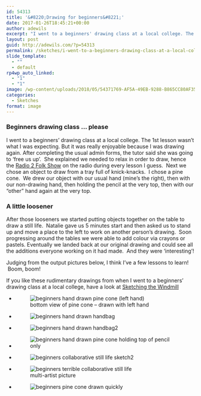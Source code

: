 ```yaml
---
id: 54313
title: '&#8220;Drawing for beginners&#8221;'
date: 2017-01-26T18:45:21+00:00
author: adewils
excerpt: "I went to a beginners' drawing class at a local college. The 1st lesson wasn't what I was expecting..."
layout: post
guid: http://adewils.com/?p=54313
permalink: /sketches/i-went-to-a-beginners-drawing-class-at-a-local-college/
slide_template:
  - ""
  - default
rp4wp_auto_linked:
  - "1"
  - "1"
image: /wp-content/uploads/2018/05/54371769-AF5A-49EB-9288-B865CC80AF35-e1526243801498.jpeg
categories:
  - Sketches
format: image
---
```

### Beginners drawing class &#8230; please

I went to a beginners&#8217; drawing class at a local college. The 1st lesson wasn&#8217;t what I was expecting. But it was really enjoyable because I was drawing again. After completing the usual admin forms, the tutor said she was going to &#8216;free us up&#8217;.  She explained we needed to relax in order to draw, hence the <a href="https://www.bbc.co.uk/programmes/b01phglj" target="_blank" rel="noopener noreferrer">Radio 2 Folk Show</a> on the radio during every lesson I guess.  Next we chose an object to draw from a tray full of knick-knacks.  I chose a pine cone.  We drew our object with our usual hand (mine&#8217;s the right), then with our non-drawing hand, then holding the pencil at the very top, then with our &#8220;other&#8221; hand again at the very top.

### A little loosener

After those looseners we started putting objects together on the table to draw a still life.  Natalie gave us 5 minutes start and then asked us to stand up and move a place to the left to work on another person&#8217;s drawing.  Soon progressing around the tables we were able to add colour via crayons or pastels. Eventually we landed back at our original drawing and could see all the additions everyone working on it had made.  And they were &#8216;interesting&#8217;!

Judging from the output pictures below, I think I&#8217;ve a few lessons to learn!  Boom, boom!

If you like these rudimentary drawings from when I went to a beginners&#8217; drawing class at a local college, have a look at [Sketching the Windmill](https://www.adewils.com/latest/sketching-the-windmill/)

<ul class="wp-block-gallery columns-3 is-cropped">
  <li class="blocks-gallery-item">
    <figure><img class="wp-image-54321" src="https://www.adewils.com/wp-content/uploads/2017/01/FullSizeRender-9-1024x768.jpg" alt="beginners hand drawn pine cone (left hand)" data-id="54321" data-link="https://www.adewils.com/media/beginners/attachment/bottom-view-drawn-with-left-hand/" /> <figcaption>bottom view of pine cone &#8211; drawn with left hand</figcaption> </figure>
  </li>
  <li class="blocks-gallery-item">
    <figure><img class="wp-image-54319" src="https://www.adewils.com/wp-content/uploads/2017/01/FullSizeRender-7-1024x768.jpg" alt="beginners hand drawn handbag" data-id="54319" data-link="https://www.adewils.com/media/beginners/attachment/fullsizerender-7/" /></figure>
  </li>
  <li class="blocks-gallery-item">
    <figure><img class="wp-image-54318" src="https://www.adewils.com/wp-content/uploads/2017/01/FullSizeRender-6-e1485455677178-1024x734.jpg" alt="beginners hand drawn handbag2" data-id="54318" data-link="https://www.adewils.com/media/beginners/attachment/fullsizerender-6-2/" /></figure>
  </li>
  <li class="blocks-gallery-item">
    <figure><img class="wp-image-54317" src="https://www.adewils.com/wp-content/uploads/2017/01/FullSizeRender-5-e1485455730284-1024x908.jpg" alt="beginners hand drawn pine cone holding top of pencil only" data-id="54317" data-link="https://www.adewils.com/media/beginners/attachment/fullsizerender-5/" /></figure>
  </li>
  <li class="blocks-gallery-item">
    <figure><img class="wp-image-54314" src="https://www.adewils.com/wp-content/uploads/2017/01/FullSizeRender-2-1024x768.jpg" alt="beginners collaborative still life sketch2" data-id="54314" data-link="https://www.adewils.com/media/beginners/attachment/fullsizerender-2-2/" /></figure>
  </li>
  <li class="blocks-gallery-item">
    <figure><img class="wp-image-54315" src="https://www.adewils.com/wp-content/uploads/2017/01/FullSizeRender-3-e1485455792188-1024x839.jpg" alt="beginners terrible collaborative still life" data-id="54315" data-link="https://www.adewils.com/media/beginners/attachment/fullsizerender-3-2/" /> <figcaption>multi-artist picture</figcaption> </figure>
  </li>
  <li class="blocks-gallery-item">
    <figure><img class="wp-image-54316" src="https://www.adewils.com/wp-content/uploads/2017/01/FullSizeRender-4-1024x768.jpg" alt="beginners pine cone drawn quickly" data-id="54316" data-link="https://www.adewils.com/media/beginners/attachment/fullsizerender-4-2/" /></figure>
  </li>
</ul>